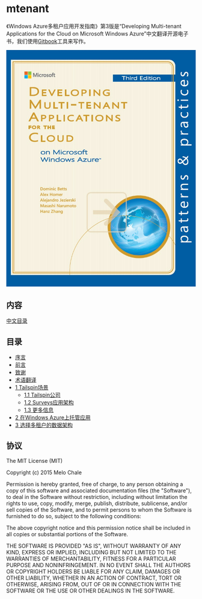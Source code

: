 # mtenant

《Windows Azure多租户应用开发指南》第3版是“Developing Multi-tenant Applications for the Cloud on Microsoft Windows Azure”中文翻译开源电子书，我们使用[Gitbook](https://github.com/GitbookIO/gitbook)工具来写作。

![](cover.jpg?raw=true)

## 内容

[中文目录](zh/SUMMARY.md)


## 目录

* [序言](zh/Foreword.md)
* [前言](zh/Preface.md)
* [致谢](zh/Acknowledgments.md)
* [术语翻译](zh/Terminology.md)
* [1 Tailspin场景](zh/1.0-TheTailspinScenario.md)
    * [1.1 Tailspin公司](zh/1.1-TheTailspinCompany.md)
    * [1.2 Surveys应用架构](zh/1.2-TheSurveysApplicationArchitecture.md)
    * [1.3 更多信息](zh/1.3-MoreInformation.md)
* [2 在Windows Azure上托管应用](zh/2.0-HostingAMultiTenantApplicationOnWindowsAzure.md)
* [3 选择多租户的数据架构](zh/3.0-ChoosingAMultiTenantDataArchitecture.md)

## 协议

The MIT License (MIT)

Copyright (c) 2015 Melo Chale

Permission is hereby granted, free of charge, to any person obtaining a copy
of this software and associated documentation files (the "Software"), to deal
in the Software without restriction, including without limitation the rights
to use, copy, modify, merge, publish, distribute, sublicense, and/or sell
copies of the Software, and to permit persons to whom the Software is
furnished to do so, subject to the following conditions:

The above copyright notice and this permission notice shall be included in all
copies or substantial portions of the Software.

THE SOFTWARE IS PROVIDED "AS IS", WITHOUT WARRANTY OF ANY KIND, EXPRESS OR
IMPLIED, INCLUDING BUT NOT LIMITED TO THE WARRANTIES OF MERCHANTABILITY,
FITNESS FOR A PARTICULAR PURPOSE AND NONINFRINGEMENT. IN NO EVENT SHALL THE
AUTHORS OR COPYRIGHT HOLDERS BE LIABLE FOR ANY CLAIM, DAMAGES OR OTHER
LIABILITY, WHETHER IN AN ACTION OF CONTRACT, TORT OR OTHERWISE, ARISING FROM,
OUT OF OR IN CONNECTION WITH THE SOFTWARE OR THE USE OR OTHER DEALINGS IN THE
SOFTWARE.



